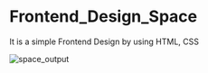 # Frontend_Design_Space

It is a simple Frontend Design by using HTML, CSS

![space_output](https://github.com/Dinesh-T-S/Frontend_Design_Space/assets/85272477/d350275d-542c-44fb-8818-9b4d89dbc8e2)
